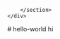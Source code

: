 <body class="pretty">
    <div class="page">
        <section class="content">
            
            
                
            
            

        
            
            
        </section>
    </div>


</body># hello-world
hi
